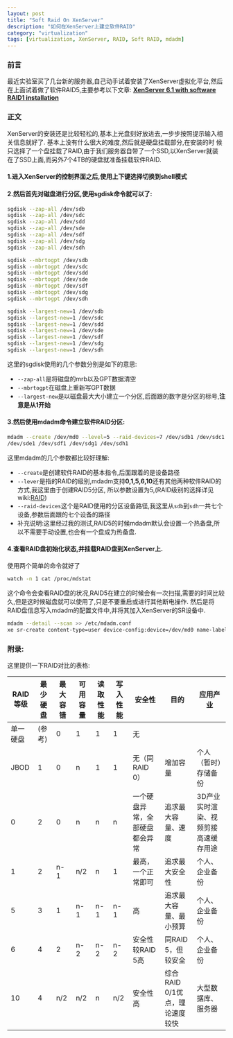 ```yaml
---
layout: post
title: "Soft Raid On XenServer"
description: "如何在XenServer上建立软件RAID"
category: "virtualization"
tags: [virtualization, XenServer, RAID, Soft RAID, mdadm]
---
```


### 前言
最近实验室买了几台新的服务器,自己动手试着安装了XenServer虚拟化平台,然后在上面试着做了软件RAID5,主要参考以下文章:
[**XenServer 6.1 with software RAID1 installation**](http://blog.danielss.com/?p=151)

<!--more-->

### 正文

XenServer的安装还是比较轻松的,基本上光盘刻好放进去,一步步按照提示输入相
关信息就好了. 基本上没有什么很大的难度,然后就是硬盘挂载部分,在安装的时
候只选择了一个盘挂载了RAID,由于我们服务器自带了一个SSD,以XenServer就装
在了SSD上面,而另外7个4TB的硬盘就准备挂载软件RAID.

#### 1.进入XenServer的控制界面之后,使用上下键选择切换到shell模式
#### 2.然后首先对磁盘进行分区,使用sgdisk命令就可以了:

```sh
sgdisk --zap-all /dev/sdb
sgdisk --zap-all /dev/sdc
sgdisk --zap-all /dev/sdd
sgdisk --zap-all /dev/sde
sgdisk --zap-all /dev/sdf
sgdisk --zap-all /dev/sdg
sgdisk --zap-all /dev/sdh

sgdisk --mbrtogpt /dev/sdb
sgdisk --mbrtogpt /dev/sdc
sgdisk --mbrtogpt /dev/sdd
sgdisk --mbrtogpt /dev/sde
sgdisk --mbrtogpt /dev/sdf
sgdisk --mbrtogpt /dev/sdg
sgdisk --mbrtogpt /dev/sdh

sgdisk --largest-new=1 /dev/sdb
sgdisk --largest-new=1 /dev/sdc
sgdisk --largest-new=1 /dev/sdd
sgdisk --largest-new=1 /dev/sde
sgdisk --largest-new=1 /dev/sdf
sgdisk --largest-new=1 /dev/sdg
sgdisk --largest-new=1 /dev/sdh
```

这里的sgdisk使用的几个参数分别是如下的意思:

  + `--zap-all`是将磁盘的mrb以及GPT数据清空
  + `--mbrtogpt`在磁盘上重新写GPT数据
  + `--largest-new`是以磁盘最大大小建立一个分区,后面跟的数字是分区的标号,**注意是从1开始**

#### 3.然后使用mdadm命令建立软件RAID分区:

```sh
mdadm --create /dev/md0 --level=5 --raid-devices=7 /dev/sdb1 /dev/sdc1 /dev/sdd1
/dev/sde1 /dev/sdf1 /dev/sdg1 /dev/sdh1
```

这里mdadm的几个参数都比较好理解:

  + `--create`是创建软件RAID的基本指令,后面跟着的是设备路径
  + `--lever`是指的RAID的级别,mdadm支持**0,1,5,6,10**还有其他两种软件RAID的方式,我这里由于创建RAID5分区,
  所以参数设置为5,(RAID级别的选择详见wiki:[RAID](http://zh.wikipedia.org/wiki/RAID))
  + `--raid-devices`这个是RAID使用的分区设备路径,我这里从`sdb`到`sdh`一共七个设备,参数后面跟的七个设备的路径
  + 补充说明:这里经过我的测试,RAID5的时候mdadm默认会设置一个热备盘,所以不需要手动设置,也会有一个盘成为热备盘.

#### 4.查看RAID盘初始化状态,并挂载RAID盘到XenServer上.
使用两个简单的命令就好了

```sh
watch -n 1 cat /proc/mdstat
```

这个命令会查看RAID盘的状况,RAID5在建立的时候会有一次扫描,需要的时间比较
久,但是这时候磁盘就可以使用了,只是不要重启或进行其他断电操作. 然后是将
RAID盘信息写入mdadm的配置文件中,并将其加入XenServer的SR设备中.

```sh
mdadm --detail --scan >> /etc/mdadm.conf
xe sr-create content-type=user device-config:device=/dev/md0 name-label="Soft Raid5 on Server02" shared=false type=lvm
```

### 附录:
这里提供一下RAID对比的表格:


RAID等级|	最少硬盘|	最大容错|	可用容量|	读取性能|	写入性能|	安全性|	目的|	应用产业
---------------|--------------|----------------|---------------|-----------|---------|--------------|----|----------
单一硬盘|	(参考)|	0|	1|	1|	1|	无
JBOD|	1|	0|	    n|	    1|	    1|	    无（同RAID 0）|	增加容量|	个人（暂时）存储备份
0|	   2|	0|	    n|	    n|	    n|	    一个硬盘异常，全部硬盘都会异常|	追求最大容量、速度|	3D产业实时渲染、视频剪接高速缓存用途
1|	   2|	n-1|	n/2|	n|	    1|	    最高，一个正常即可|	追求最大安全性|	个人、企业备份
5|	   3|	1|	    n-1|	n-1|	n-1|	高|	追求最大容量、最小预算|	个人、企业备份
6|	   4|	2|	    n-2|	n-2|	n-2|	安全性较RAID 5高|	同RAID 5，但较安全|	个人、企业备份
10|	4|	n/2|	n/2|	n|	    n/2|	安全性高|	综合RAID 0/1优点，理论速度较快|	大型数据库、服务器
